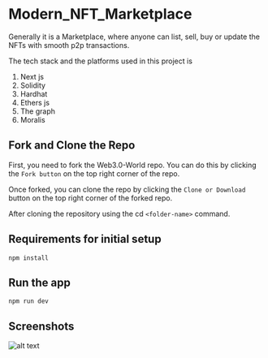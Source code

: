 # Modern_NFT_Marketplace
Generally it is a Marketplace, where anyone can list, sell, buy or update the NFTs with smooth p2p transactions.

The tech stack and the platforms used in this project is 
1. Next js
2. Solidity
3. Hardhat
4. Ethers js
5. The graph
6. Moralis 

## Fork and Clone the Repo
First, you need to fork the Web3.0-World repo. You can do this by clicking the ```Fork button``` on the top right corner of the repo.

Once forked, you can clone the repo by clicking the ```Clone or Download``` button on the top right corner of the forked repo.

After cloning the repository using the cd ```<folder-name>``` command.

## Requirements for initial setup
```node js
npm install
```
## Run the app
```node js
npm run dev
```
## Screenshots
![alt text][logo]

[logo]: https://dochub.com/syedhussainsaber8/dPB1mkMKO5ZNe52wEOjyzD/screenshot-2023-03-12-at-10-27-23-am-png?dt=kf6oJsQH-xFshxWMXrrH "Logo Title Text 2"
